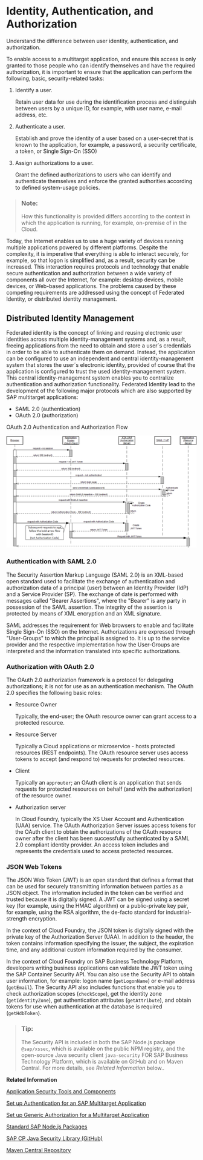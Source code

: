 <!-- loiobcf95f78ce254b42bbe1efc4d29c0f24 -->

# Identity, Authentication, and Authorization

Understand the difference between user identity, authentication, and authorization.

To enable access to a multitarget application, and ensure this access is only granted to those people who can identify themselves and have the required authorization, it is important to ensure that the application can perform the following, basic, security-related tasks:

1.  Identify a user.

    Retain user data for use during the identification process and distinguish between users by a unique ID, for example, with user name, e-mail address, etc.

2.  Authenticate a user.

    Establish and prove the identity of a user based on a user-secret that is known to the application, for example, a password, a security certificate, a token, or Single Sign-On \(SSO\)

3.  Assign authorizations to a user.

    Grant the defined authorizations to users who can identify and authenticate themselves and enforce the granted authorities according to defined system-usage policies.


> ### Note:  
> How this functionality is provided differs according to the context in which the application is running, for example, on-premise of in the Cloud.

Today, the Internet enables us to use a huge variety of devices running multiple applications powered by different platforms. Despite the complexity, it is imperative that everything is able to interact securely, for example, so that logon is simplified and, as a result, security can be increased. This interaction requires protocols and technology that enable secure authentication and authorization between a wide variety of components all over the Internet, for example: desktop devices, mobile devices, or Web-based applications. The problems caused by these competing requirements are addressed using the concept of Federated Identity, or distributed identity management.



<a name="loiobcf95f78ce254b42bbe1efc4d29c0f24__section_vhw_2k2_jbb"/>

## Distributed Identity Management

Federated identity is the concept of linking and reusing electronic user identities across multiple identity-management systems and, as a result, freeing applications from the need to obtain and store a user´s credentials in order to be able to authenticate them on demand. Instead, the application can be configured to use an independent and central identity-management system that stores the user´s electronic identity, provided of course that the application is configured to trust the used identity-management system. This central identity-management system enables you to centralize authentication and authorization functionality. Federated Identity lead to the development of the following major protocols which are also supported by SAP multitarget applications:

-   SAML 2.0 \(authentication\)
-   OAuth 2.0 \(authorization\)

  
  
<a name="loiobcf95f78ce254b42bbe1efc4d29c0f24__fig_xk5_wym_jbb"/>OAuth 2.0 Authentication and Authorization Flow

 ![OAuth2 authentication and authorization flow in SAP multitarget apps](images/XSA_Security_OAuth2_Flow_d8027d2.png "OAuth 2.0 Authentication and Authorization Flow") 



### Authentication with SAML 2.0

The Security Assertion Markup Language \(SAML 2.0\) is an XML-based open standard used to facilitate the exchange of authentication and authorization data of a principal \(user\) between an Identity Provider \(IdP\) and a Service Provider \(SP\). The exchange of date is performed with messages called "Bearer Assertions", where the "Bearer" is any party in possession of the SAML assertion. The integrity of the assertion is protected by means of XML encryption and an XML signature.

SAML addresses the requirement for Web browsers to enable and facilitate Single Sign-On \(SSO\) on the Internet. Authorizations are expressed through "User-Groups" to which the principal is assigned to. It is up to the service provider and the respective implementation how the User-Groups are interpreted and the information translated into specific authorizations.



### Authorization with OAuth 2.0

The OAuth 2.0 authorization framework is a protocol for delegating authorizations; it is not for use as an authentication mechanism. The OAuth 2.0 specifies the following basic roles:

-   Resource Owner 

    Typically, the end-user; the OAuth resource owner can grant access to a protected resource.

-   Resource Server

    Typically a Cloud applications or microservice - hosts protected resources \(REST endpoints\). The OAuth resource server uses access tokens to accept \(and respond to\) requests for protected resources.

-   Client

    Typically an `approuter`; an OAuth client is an application that sends requests for protected resources on behalf \(and with the authorization\) of the resource owner.

-   Authorization server

    In Cloud Foundry, typically the XS User Account and Authentication \(UAA\) service. The OAuth Authorization Server issues access tokens for the OAuth client to obtain the authorizations of the OAuth resource owner after the client has been successfully authenticated by a SAML 2.0 compliant identity provider. An access token includes and represents the credentials used to access protected resources.




### JSON Web Tokens

The JSON Web Token \(JWT\) is an open standard that defines a format that can be used for securely transmitting information between parties as a JSON object. The information included in the token can be verified and trusted because it is digitally signed. A JWT can be signed using a secret key \(for example, using the HMAC algorithm\) or a public-private key pair, for example, using the RSA algorithm, the de-facto standard for industrial-strength encryption.

In the context of Cloud Foundry, the JSON token is digitally signed with the private key of the Authorization Server \(UAA\). In addition to the header, the token contains information specifying the issuer, the subject, the expiration time, and any additional custom information required by the consumer.

In the context of Cloud Foundry on SAP Business Technology Platform, developers writing business applications can validate the JWT token using the SAP Container Security API. You can also use the Security API to obtain user information, for example: logon name \(`getLogonName`\) or e-mail address \(`getEmail`\). The Security API also includes functions that enable you to check authorization scopes \(`checkScope`\), get the identity zone \(`getIdentityZone`\), get authentication attributes \(`getAttribute`\), and obtain tokens for use when authentication at the database is required \(`getHdbToken`\).

> ### Tip:  
> The Security API is included in both the SAP Node.js package `@sap/xssec`, which is available on the public NPM registry, and the open-source Java security client `java-security` FOR SAP Business Technology Platform, which is available on GitHub and on Maven Central. For more details, see *Related Information* below..

**Related Information**  


[Application Security Tools and Components](application-security-tools-and-components-a004e4f.md "Setting up security for multitarget applications involves multiple tasks and multiple tools and components.")

[Set up Authentication for an SAP Multitarget Application](set-up-authentication-for-an-sap-multitarget-application-21a9831.md "Define the authentication model for your multitarget application.")

[Set up Generic Authorization for a Multitarget Application](set-up-generic-authorization-for-a-multitarget-application-c8c578e.md "Define an authorization model for your multitarget application and configure generic authorization for any application end point (route path).")

[Standard SAP Node.js Packages](../60-HANA-Cloud-DB-Dev-App-Code/standard-sap-node-js-packages-5451327.md "A collection of Node.js packages developed by SAP is provided to help you develop Node.js applications for Cloud Foundry and SAP HANA Cloud.")

[SAP CP Java Security Library \(GitHub\)](https://github.com/SAP/cloud-security-xsuaa-integration/tree/master/java-security#configuration)

[Maven Central Repository](https://mvnrepository.com/search?q=SAP&d=com.sap)

